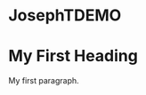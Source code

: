 # JosephTDEMO
<!DOCTYPE html>
<html>
<body>

<h1>My First Heading</h1>
<p>My first paragraph.</p>

</body>
</html>
